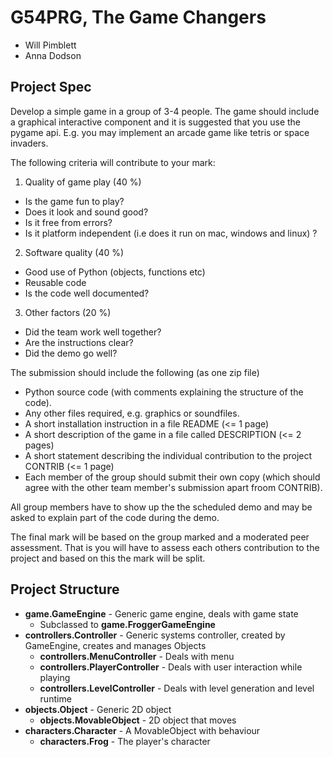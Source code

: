 # G54PRG, The Game Changers

- Will Pimblett
- Anna Dodson

## Project Spec

Develop a simple game in a group of 3-4 people. The game should include a graphical interactive component and it is suggested that you use the pygame api. E.g. you may implement an arcade game like tetris or space invaders.

The following criteria will contribute to your mark:

1. Quality of game play (40 %)
  - Is the game fun to play?
  - Does it look and sound good?
  - Is it free from errors?
  - Is it platform independent (i.e does it run on mac, windows and linux) ?

2. Software quality (40 %)
  - Good use of Python (objects, functions etc)
  - Reusable code
  - Is the code well documented?

3. Other factors (20 %)
  - Did the team work well together?
  - Are the instructions clear?
  - Did the demo go well?

The submission should include the following (as one zip file)

- Python source code (with comments explaining the structure of the code).
- Any other files required, e.g. graphics or soundfiles.
- A short installation instruction in a file README (<= 1 page)
- A short description of the game in a file called DESCRIPTION (<= 2 pages)
- A short statement describing the individual contribution to the project CONTRIB (<= 1 page)
- Each member of the group should submit their own copy (which should agree with the other team member's submission apart froom CONTRIB).

All group members have to show up the the scheduled demo and may be asked to explain part of the code during the demo.

The final mark will be based on the group marked and a moderated peer assessment. That is you will have to assess each others contribution to the project and based on this the mark will be split.

## Project Structure

- **game.GameEngine** - Generic game engine, deals with game state
  - Subclassed to **game.FroggerGameEngine**
- **controllers.Controller** - Generic systems controller, created by GameEngine, creates and manages Objects
  - **controllers.MenuController** - Deals with menu
  - **controllers.PlayerController** - Deals with user interaction while playing
  - **controllers.LevelController** - Deals with level generation and level runtime
- **objects.Object** - Generic 2D object
  - **objects.MovableObject** - 2D object that moves
- **characters.Character** - A MovableObject with behaviour
  - **characters.Frog** - The player's character
